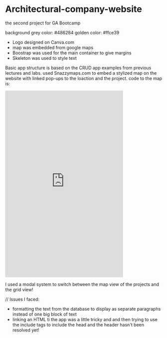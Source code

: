 # Architectural-company-website
the second project for GA Bootcamp


background grey color: #486284
golden color: #ffce39

- Logo designed on Canva.com
- map was embedded from google maps
- Boostrap was used for the main container to give margins
- Skeleton was used to style text

Basic app structure is based on the CRUD app examples from previous lectures and labs.
used Snazzymaps.com to embed a stylized map on the website with linked pop-ups to the loaction and the project. code to the map is: 
<iframe src="https://snazzymaps.com/embed/473271" width="75%" height="600px" style="border:none;"></iframe>

I used a modal system to switch between the map view of the projects and the grid view!







// Issues I faced:

- formatting the text from the database to display as separate paragraphs instead of one big block of text
- linking an HTML ti the app was a little tricky and and then trying to use the include tags to include the head and the header hasn't been resolved yet!
